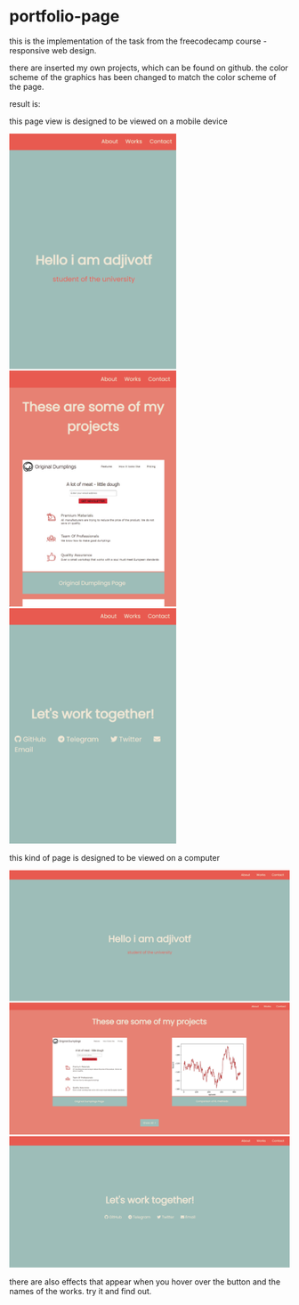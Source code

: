 # portfolio-page

this is the implementation of the task from the freecodecamp course - responsive web design. 

there are inserted my own projects, which can be found on github. the color scheme of the graphics has been changed to match the color scheme of the page.

result is:

this page view is designed to be viewed on a mobile device

<img src="https://github.com/ajdivotf/portfolio-page/blob/main/results/lill%20top.png" width="300"><img src="https://github.com/ajdivotf/portfolio-page/blob/main/results/lil%20medium.png" width="300"><img src="https://github.com/ajdivotf/portfolio-page/blob/main/results/lil%20bottom.png" width="300">

this kind of page is designed to be viewed on a computer

<img src="https://github.com/ajdivotf/portfolio-page/blob/main/results/big%20top.png" width="600"><img src="https://github.com/ajdivotf/portfolio-page/blob/main/results/big%20medium.png" width="600"><img src="https://github.com/ajdivotf/portfolio-page/blob/main/results/big%20bottom.png" width="600">

there are also effects that appear when you hover over the button and the names of the works. try it and find out.
